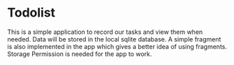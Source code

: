 # Todolist
This is a simple application to record our tasks and view them when needed.
Data will be stored in the local sqlite database.
A simple fragment is also implemented in the app which gives a better idea of using fragments.
Storage Permission is needed for the app to work.
